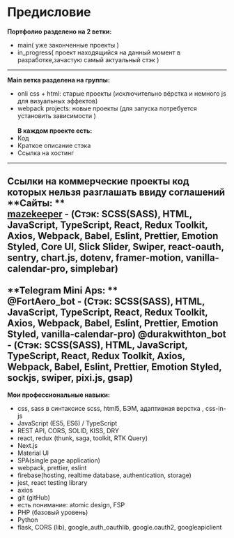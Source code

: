 # Предисловие
**Портфолио разделено на 2 ветки:**
<br>
- main( уже законченные проекты )
- in_progress( проект находящийся на данный момент в разработке,зачастую самый актуальный стэк )
---
**Main ветка разделена на группы:**
<br>  
- onli css + html: старые проекты (исключительно вёрстка и немного js для визуальных эффектов)
- webpack projects: новые проекты (для запуска потребуется установить зависимости ) 
<br><br>
**В каждом проекте есть:**
- Код
- Краткое описание стэка
- Ссылка на хостинг
---
**Ссылки на коммерческие проекты код которых нельзя разглашать ввиду соглашений**
<br>
**Сайты: **
<br>
[mazekeeper](https://mazekeeper.com) - (Стэк: SCSS(SASS), HTML, JavaScript, TypeScript, React, Redux Toolkit, Axios, Webpack, Babel, Eslint, Prettier, Emotion Styled, Core UI, Slick Slider, Swiper, react-oauth, sentry, chart.js, dotenv, framer-motion, vanilla-calendar-pro, simplebar)
<br><br>
**Telegram Mini Aps: **
<br>
@FortAero_bot - (Стэк: SCSS(SASS), HTML, JavaScript, TypeScript, React, Redux Toolkit, Axios, Webpack, Babel, Eslint, Prettier, Emotion Styled, vanilla-calendar-pro)
@durakwithton_bot - (Стэк: SCSS(SASS), HTML, JavaScript, TypeScript, React, Redux Toolkit, Axios, Webpack, Babel, Eslint, Prettier, Emotion Styled, sockjs, swiper, pixi.js, gsap)
---
**Мои профессиональные навыки:**
- css, sass в синтаксисе scss, html5, БЭМ, адаптивная верстка , css-in-js
- JavaScript (ES5, ES6) / TypeScript
- REST API, CORS, SOLID, KISS, DRY
- react, redux (thunk, saga, toolkit, RTK Query)
- Next.js
- Material UI
- SPA(single page application)
- webpack, prettier, eslint
- firebase(hosting, realtime database, authentication, storage)
- jest, react testing library
- axios
- git (gitHub)
- есть понимание: atomic design, FSP
- PHP (базовый уровень)
- Python
- flask, CORS (lib), google_auth_oauthlib, google.oauth2, googleapiclient
